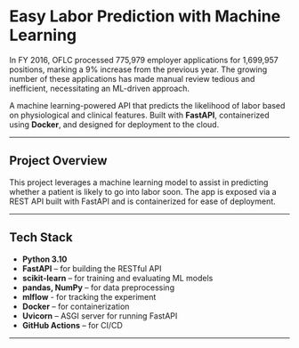#  Easy Labor Prediction with Machine Learning

In FY 2016, OFLC processed  775,979 employer applications  for  1,699,957 positions, marking a  9% increase from the previous year. The growing number of these applications has made manual review tedious and inefficient, necessitating an ML-driven approach.

A machine learning-powered API that predicts the likelihood of labor based on physiological and clinical features. Built with **FastAPI**, containerized using **Docker**, and designed for deployment to the cloud.

---

##  Project Overview

This project leverages a machine learning model to assist in predicting whether a patient is likely to go into labor soon. The app is exposed via a REST API built with FastAPI and is containerized for ease of deployment.

---

## Tech Stack

- **Python 3.10**
- **FastAPI** – for building the RESTful API
- **scikit-learn** – for training and evaluating ML models
- **pandas, NumPy** – for data preprocessing
- **mlflow** - for tracking the experiment
- **Docker** – for containerization
- **Uvicorn** – ASGI server for running FastAPI
- **GitHub Actions** – for CI/CD

---

